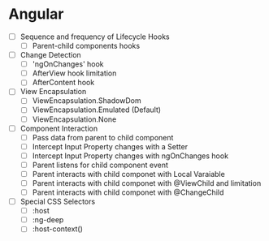 
# Angular

- [ ] Sequence and frequency of Lifecycle Hooks
  - [ ] Parent-child components hooks
- [ ] Change Detection
  - [ ] 'ngOnChanges' hook
  - [ ] AfterView hook limitation
  - [ ] AfterContent hook
- [ ] View Encapsulation
  - [ ] ViewEncapsulation.ShadowDom
  - [ ] ViewEncapsulation.Emulated (Default)
  - [ ] ViewEncapsulation.None
- [ ] Component Interaction
  - [ ] Pass data from parent to child component
  - [ ] Intercept Input Property changes with a Setter
  - [ ] Intercept Input Property changes with ngOnChanges hook
  - [ ] Parent listens for child component event
  - [ ] Parent interacts with child componet with Local Varaiable
  - [ ] Parent interacts with child componet with @ViewChild and limitation
  - [ ] Parent interacts with child componet with @ChangeChild

- [ ] Special CSS Selectors
  - [ ] :host
  - [ ] :ng-deep
  - [ ] :host-context()
